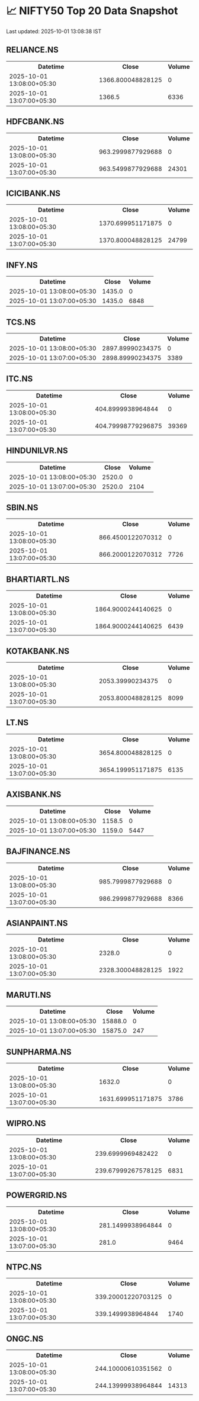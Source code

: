# 📈 NIFTY50 Top 20 Data Snapshot

Last updated: 2025-10-01 13:08:38 IST

## RELIANCE.NS

<table>
  <tr><th>Datetime</th><th>Close</th><th>Volume</th></tr>
  <tr><td>2025-10-01 13:08:00+05:30</td><td>1366.800048828125</td><td>0</td></tr>
  <tr><td>2025-10-01 13:07:00+05:30</td><td>1366.5</td><td>6336</td></tr>
</table>

## HDFCBANK.NS

<table>
  <tr><th>Datetime</th><th>Close</th><th>Volume</th></tr>
  <tr><td>2025-10-01 13:08:00+05:30</td><td>963.2999877929688</td><td>0</td></tr>
  <tr><td>2025-10-01 13:07:00+05:30</td><td>963.5499877929688</td><td>24301</td></tr>
</table>

## ICICIBANK.NS

<table>
  <tr><th>Datetime</th><th>Close</th><th>Volume</th></tr>
  <tr><td>2025-10-01 13:08:00+05:30</td><td>1370.699951171875</td><td>0</td></tr>
  <tr><td>2025-10-01 13:07:00+05:30</td><td>1370.800048828125</td><td>24799</td></tr>
</table>

## INFY.NS

<table>
  <tr><th>Datetime</th><th>Close</th><th>Volume</th></tr>
  <tr><td>2025-10-01 13:08:00+05:30</td><td>1435.0</td><td>0</td></tr>
  <tr><td>2025-10-01 13:07:00+05:30</td><td>1435.0</td><td>6848</td></tr>
</table>

## TCS.NS

<table>
  <tr><th>Datetime</th><th>Close</th><th>Volume</th></tr>
  <tr><td>2025-10-01 13:08:00+05:30</td><td>2897.89990234375</td><td>0</td></tr>
  <tr><td>2025-10-01 13:07:00+05:30</td><td>2898.89990234375</td><td>3389</td></tr>
</table>

## ITC.NS

<table>
  <tr><th>Datetime</th><th>Close</th><th>Volume</th></tr>
  <tr><td>2025-10-01 13:08:00+05:30</td><td>404.8999938964844</td><td>0</td></tr>
  <tr><td>2025-10-01 13:07:00+05:30</td><td>404.79998779296875</td><td>39369</td></tr>
</table>

## HINDUNILVR.NS

<table>
  <tr><th>Datetime</th><th>Close</th><th>Volume</th></tr>
  <tr><td>2025-10-01 13:08:00+05:30</td><td>2520.0</td><td>0</td></tr>
  <tr><td>2025-10-01 13:07:00+05:30</td><td>2520.0</td><td>2104</td></tr>
</table>

## SBIN.NS

<table>
  <tr><th>Datetime</th><th>Close</th><th>Volume</th></tr>
  <tr><td>2025-10-01 13:08:00+05:30</td><td>866.4500122070312</td><td>0</td></tr>
  <tr><td>2025-10-01 13:07:00+05:30</td><td>866.2000122070312</td><td>7726</td></tr>
</table>

## BHARTIARTL.NS

<table>
  <tr><th>Datetime</th><th>Close</th><th>Volume</th></tr>
  <tr><td>2025-10-01 13:08:00+05:30</td><td>1864.9000244140625</td><td>0</td></tr>
  <tr><td>2025-10-01 13:07:00+05:30</td><td>1864.9000244140625</td><td>6439</td></tr>
</table>

## KOTAKBANK.NS

<table>
  <tr><th>Datetime</th><th>Close</th><th>Volume</th></tr>
  <tr><td>2025-10-01 13:08:00+05:30</td><td>2053.39990234375</td><td>0</td></tr>
  <tr><td>2025-10-01 13:07:00+05:30</td><td>2053.800048828125</td><td>8099</td></tr>
</table>

## LT.NS

<table>
  <tr><th>Datetime</th><th>Close</th><th>Volume</th></tr>
  <tr><td>2025-10-01 13:08:00+05:30</td><td>3654.800048828125</td><td>0</td></tr>
  <tr><td>2025-10-01 13:07:00+05:30</td><td>3654.199951171875</td><td>6135</td></tr>
</table>

## AXISBANK.NS

<table>
  <tr><th>Datetime</th><th>Close</th><th>Volume</th></tr>
  <tr><td>2025-10-01 13:08:00+05:30</td><td>1158.5</td><td>0</td></tr>
  <tr><td>2025-10-01 13:07:00+05:30</td><td>1159.0</td><td>5447</td></tr>
</table>

## BAJFINANCE.NS

<table>
  <tr><th>Datetime</th><th>Close</th><th>Volume</th></tr>
  <tr><td>2025-10-01 13:08:00+05:30</td><td>985.7999877929688</td><td>0</td></tr>
  <tr><td>2025-10-01 13:07:00+05:30</td><td>986.2999877929688</td><td>8366</td></tr>
</table>

## ASIANPAINT.NS

<table>
  <tr><th>Datetime</th><th>Close</th><th>Volume</th></tr>
  <tr><td>2025-10-01 13:08:00+05:30</td><td>2328.0</td><td>0</td></tr>
  <tr><td>2025-10-01 13:07:00+05:30</td><td>2328.300048828125</td><td>1922</td></tr>
</table>

## MARUTI.NS

<table>
  <tr><th>Datetime</th><th>Close</th><th>Volume</th></tr>
  <tr><td>2025-10-01 13:08:00+05:30</td><td>15888.0</td><td>0</td></tr>
  <tr><td>2025-10-01 13:07:00+05:30</td><td>15875.0</td><td>247</td></tr>
</table>

## SUNPHARMA.NS

<table>
  <tr><th>Datetime</th><th>Close</th><th>Volume</th></tr>
  <tr><td>2025-10-01 13:08:00+05:30</td><td>1632.0</td><td>0</td></tr>
  <tr><td>2025-10-01 13:07:00+05:30</td><td>1631.699951171875</td><td>3786</td></tr>
</table>

## WIPRO.NS

<table>
  <tr><th>Datetime</th><th>Close</th><th>Volume</th></tr>
  <tr><td>2025-10-01 13:08:00+05:30</td><td>239.6999969482422</td><td>0</td></tr>
  <tr><td>2025-10-01 13:07:00+05:30</td><td>239.67999267578125</td><td>6831</td></tr>
</table>

## POWERGRID.NS

<table>
  <tr><th>Datetime</th><th>Close</th><th>Volume</th></tr>
  <tr><td>2025-10-01 13:08:00+05:30</td><td>281.1499938964844</td><td>0</td></tr>
  <tr><td>2025-10-01 13:07:00+05:30</td><td>281.0</td><td>9464</td></tr>
</table>

## NTPC.NS

<table>
  <tr><th>Datetime</th><th>Close</th><th>Volume</th></tr>
  <tr><td>2025-10-01 13:08:00+05:30</td><td>339.20001220703125</td><td>0</td></tr>
  <tr><td>2025-10-01 13:07:00+05:30</td><td>339.1499938964844</td><td>1740</td></tr>
</table>

## ONGC.NS

<table>
  <tr><th>Datetime</th><th>Close</th><th>Volume</th></tr>
  <tr><td>2025-10-01 13:08:00+05:30</td><td>244.10000610351562</td><td>0</td></tr>
  <tr><td>2025-10-01 13:07:00+05:30</td><td>244.13999938964844</td><td>14313</td></tr>
</table>

